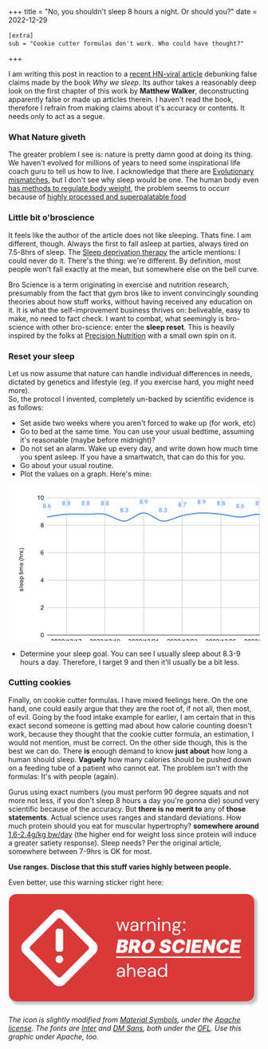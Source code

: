 +++
	title = "No, you shouldn't sleep 8 hours a night. Or should you?"
	date = 2022-12-29
	
	[extra]
	sub = "Cookie cutter formulas don't work. Who could have thought?"
+++

I am writing this post in reaction to a [recent HN-viral article](https://guzey.com/books/why-we-sleep/) debunking false claims made by the book *Why we sleep*. Its author takes a reasonably deep look on the first chapter of this work by **Matthew Walker**, deconstructing apparently false or made up articles therein. I haven't read the book, therefore I refrain from making claims about it's accuracy or contents. It needs only to act as a segue.

### What Nature giveth
The greater problem I see is: nature is pretty damn good at doing its thing. We haven't evolved for millions of years to need some inspirational life coach guru to tell us how to live. I acknowledge that there are [Evolutionary mismatches](https://en.wikipedia.org/wiki/Evolutionary_mismatch), but I don't see why sleep would be one. The human body even [has methods to regulate body weight](https://www.strongerbyscience.com/stay-shredded#h-adaptive-thermogenesis), the problem seems to occurr because of [highly processed and superpalatable food](https://www.ncbi.nlm.nih.gov/pmc/articles/PMC7399967/)

### Little bit o'broscience
It feels like the author of the article does not like sleeping. Thats fine. I am different, though. Always the first to fall asleep at parties, always tired on 7.5-8hrs of sleep. The [Sleep deprivation therapy](https://en.wikipedia.org/wiki/Sleep_Deprivation_Therapy) the article mentions: I could never do it.
There's the thing: we're different. By definition, most people won't fall exactly at the mean, but somewhere else on the bell curve.

Bro Science is a term originating in exercise and nutrition research, presumably from the fact that gym bros like to invent convincingly sounding theories about how stuff works, without having received any education on it. It is what the self-improvement business thrives on: beliveable, easy to make, no need to fact check. I want to combat, what seemingly is bro-science with other bro-science: enter the **sleep reset**. This is heavily inspired by the folks at [Precision Nutrition](https://www.precisionnutrition.com/how-to-sleep-better) with a small own spin on it.


### Reset your sleep
Let us now assume that nature can handle individual differences in needs, dictated by genetics and lifestyle (eg. if you exercise hard, you might need more).  
So, the protocol I invented, completely un-backed by scientific evidence is as follows:

- Set aside two weeks where you aren't forced to wake up (for work, etc)
- Go to bed at the same time. You can use your usual bedtime, assuming it's reasonable (maybe before midnight)?
- Do not set an alarm. Wake up every day, and write down how much time you spent asleep. If you have a smartwatch, that can do this for you.
- Go about your usual routine. 
- Plot the values on a graph. Here's mine:

<svg xmlns="http://www.w3.org/2000/svg" xmlns:xlink="http://www.w3.org/1999/xlink" fill="none" stroke="none" stroke-linecap="square" stroke-miterlimit="10" width="600" height="371" xmlns:v="https://vecta.io/nano"><style><![CDATA[.B{stroke:#fff}.C{stroke-width:3}.D{stroke-linejoin:round}.E{fill:#4285f4}.F{stroke-linecap:butt}.G{clip-path:url(#A)}]]></style><path fill="#fff" d="M0 0h600v371H0V0z"/><path d="M116.5 25.5v275m77-275v275m78-275v275m77-275v275m78-275v275m77-275v275m78-275v275" stroke="#ccc" class="F"/><path stroke="#333" d="M77.5 300.5h504" class="F"/><path d="M77.5 245.5h504m-504-55h504m-504-55h504m-504-55h504m-504-55h504" stroke="#ccc" class="F"/><path d="M77.55 48.036v16m38.762-21.498v16m38.761-16v16m38.762-16v16m38.761-2.255v16m38.762-32.494v16m38.761.494v16m38.762-26.996v16m38.761-21.498v16m38.762-13.251v16m38.761-10.502v16m38.762-21.498v16m38.762-5.004v16m38.761-29.745v16" stroke="#eee" class="F"/><clipPath id="A"><path d="M77.55 25.55h503.9v274.9H77.55V25.55z"/></clipPath><path stroke="#4285f4" stroke-width="2" d="M77.55 64.036s25.841-4.582 38.762-5.498 25.841 0 38.762 0 25.841-2.291 38.762 0 25.841 14.203 38.762 13.745 25.841-16.494 38.762-16.494 25.841 15.578 38.762 16.494 25.841-8.247 38.762-10.996 25.841-5.04 38.762-5.498 25.841 1.374 38.762 2.749 25.841 5.498 38.762 5.498 25.841-6.414 38.762-5.498 25.841 11.454 38.762 10.996 38.762-13.745 38.762-13.745" class="F G"/><path fill-opacity="0" d="M80.55 64.036a3 3 0 1 1-6 0 3 3 0 1 1 6 0zm38.762-5.498a3 3 0 1 1-6 0 3 3 0 1 1 6 0zm38.761 0a3 3 0 1 1-6 0 3 3 0 1 1 6 0zm38.762 0a3 3 0 1 1-6 0 3 3 0 1 1 6 0zm38.761 13.745a3 3 0 1 1-6 0 3 3 0 1 1 6 0zm38.762-16.494a3 3 0 1 1-6 0 3 3 0 1 1 6 0zm38.761 16.494a3 3 0 1 1-6 0 3 3 0 1 1 6 0zm38.762-10.996a3 3 0 1 1-6 0 3 3 0 1 1 6 0zm38.761-5.498a3 3 0 1 1-6 0 3 3 0 1 1 6 0zm38.762 2.749a3 3 0 1 1-6 0 3 3 0 1 1 6 0zm38.761 5.498a3 3 0 1 1-6 0 3 3 0 1 1 6 0zm38.762-5.498a3 3 0 1 1-6 0 3 3 0 1 1 6 0zm38.762 10.996a3 3 0 1 1-6 0 3 3 0 1 1 6 0zm38.761-13.745a3 3 0 1 1-6 0 3 3 0 1 1 6 0z" class="G" fill="#000"/><use xlink:href="#C" class="B C D"/><use xlink:href="#C" class="E"/><use xlink:href="#D" class="B C D"/><use xlink:href="#D" class="E"/><use xlink:href="#D" x="38.762" class="B C D"/><use xlink:href="#D" x="38.762" class="E"/><use xlink:href="#D" x="77.523" class="B C D"/><use xlink:href="#D" x="77.523" class="E"/><use xlink:href="#E" class="B C D"/><use xlink:href="#E" class="E"/><use xlink:href="#F" class="B C D"/><use xlink:href="#G" class="E"/><use xlink:href="#E" x="77.523" class="B C D"/><use xlink:href="#E" x="77.523" class="E"/><use xlink:href="#H" class="B C D"/><use xlink:href="#H" class="E"/><use xlink:href="#F" x="116.285" class="B C D"/><use xlink:href="#G" x="116.285" class="E"/><use xlink:href="#D" x="310.092" class="B C D"/><use xlink:href="#D" x="310.092" class="E"/><use xlink:href="#C" x="387.615" class="B C D"/><use xlink:href="#C" x="387.615" class="E"/><use xlink:href="#D" x="387.616" class="B C D"/><use xlink:href="#D" x="387.616" class="E"/><use xlink:href="#I" class="B C D"/><use xlink:href="#I" class="E"/><use xlink:href="#F" x="310.093" class="B C D"/><use xlink:href="#G" x="310.093" class="E"/><g fill="#000"><path d="M322.328 349.45v-.781q-.594.922-1.734.922-.75 0-1.375-.406-.625-.422-.969-1.156-.344-.734-.344-1.687 0-.922.313-1.687.313-.766.938-1.156.625-.406 1.391-.406.563 0 1 .234.438.234.719.609v-3.078h1.047v8.594h-.984zM319 346.341q0 1.203.5 1.797.5.578 1.188.578.688 0 1.172-.562.484-.562.484-1.719 0-1.281-.5-1.875-.484-.594-1.203-.594-.703 0-1.172.578-.469.563-.469 1.797zm10.359 2.344q-.594.5-1.141.703-.531.203-1.156.203-1.031 0-1.578-.5-.547-.5-.547-1.281 0-.453.203-.828.203-.391.547-.609.344-.234.766-.344.297-.094.938-.172 1.266-.141 1.875-.359 0-.219 0-.266 0-.656-.297-.922-.406-.344-1.203-.344-.734 0-1.094.266-.359.25-.531.906l-1.031-.141q.141-.656.469-1.062.328-.406.938-.625.609-.219 1.406-.219.797 0 1.297.188.5.188.734.469.234.281.328.719.047.266.047.969v1.406q0 1.469.063 1.859.078.391.281.75h-1.109q-.156-.328-.203-.766zm-.094-2.359q-.578.234-1.719.406-.656.094-.922.219-.266.109-.422.328-.141.219-.141.5 0 .422.313.703.328.281.938.281.609 0 1.078-.266.484-.266.703-.734.172-.359.172-1.047v-.391zm5.328 2.188l.156.922q-.453.094-.797.094-.578 0-.891-.172-.312-.187-.453-.484-.125-.297-.125-1.25v-3.578h-.766v-.812h.766v-1.547l1.047-.625v2.172h1.063v.813h-1.062v3.641q0 .453.047.578.063.125.188.203.125.078.359.078.188 0 .469-.031zm4.953-1.062l1.094.125q-.25.953-.953 1.484-.703.531-1.781.531-1.359 0-2.172-.844-.797-.844-.797-2.359 0-1.562.813-2.422.813-.875 2.094-.875 1.25 0 2.031.844.797.844.797 2.391 0 .094 0 .281h-4.641q.063 1.031.578 1.578.516.531 1.297.531.578 0 .984-.297.422-.312.656-.969zm-3.453-1.703h3.469q-.062-.797-.391-1.187-.516-.609-1.312-.609-.734 0-1.234.484-.484.484-.531 1.313zM27.691 212.625l-.156-1.031q.625-.094.953-.484.328-.406.328-1.141 0-.719-.281-1.062-.297-.359-.703-.359-.359 0-.562.313-.141.219-.359 1.078-.297 1.156-.5 1.609-.219.438-.594.672-.375.234-.844.234-.406 0-.766-.187-.359-.187-.594-.516-.172-.25-.297-.672-.125-.422-.125-.922 0-.719.219-1.266.203-.562.563-.828.359-.266.953-.359l.141 1.031q-.469.063-.734.406-.281.328-.281.953 0 .719.25 1.031.234.313.563.313.203 0 .359-.125.172-.141.281-.406.063-.156.266-.937.313-1.125.5-1.562.188-.437.547-.687.359-.25.906-.25.531 0 1 .313.453.297.719.875.25.578.25 1.313 0 1.219-.5 1.859-.516.625-1.5.797zm1.859-7.391h-8.594v-1.062h8.594v1.063zm-2-7.281l.125-1.094q.953.25 1.484.953.531.703.531 1.781 0 1.359-.844 2.172-.844.797-2.359.797-1.562 0-2.422-.812-.875-.812-.875-2.094 0-1.25.844-2.031.844-.797 2.391-.797.094 0 .281 0v4.641q1.031-.062 1.578-.578.531-.516.531-1.297 0-.578-.297-.984-.312-.422-.969-.656zm-1.703 3.453v-3.469q-.797.063-1.187.391-.609.516-.609 1.313 0 .734.484 1.234.484.484 1.313.531zm1.703-10.453l.125-1.094q.953.25 1.484.953.531.703.531 1.781 0 1.359-.844 2.172-.844.797-2.359.797-1.562 0-2.422-.812-.875-.812-.875-2.094 0-1.25.844-2.031.844-.797 2.391-.797.094 0 .281 0v4.641q1.031-.062 1.578-.578.531-.516.531-1.297 0-.578-.297-.984-.312-.422-.969-.656zm-1.703 3.453v-3.469q-.797.063-1.187.391-.609.516-.609 1.313 0 .734.484 1.234.484.484 1.313.531zm6.094-6.203h-8.609v-.953h.797q-.469-.344-.703-.766-.234-.437-.234-1.047 0-.797.406-1.406.406-.609 1.156-.906.75-.312 1.641-.312.953 0 1.719.344.766.328 1.172.984.406.656.406 1.375 0 .531-.219.953-.234.422-.562.688h3.031v1.047zm-5.469-.953q1.203 0 1.781-.484.563-.484.563-1.172 0-.703-.594-1.203-.594-.5-1.844-.5-1.187 0-1.766.484-.594.484-.594 1.172 0 .672.625 1.188.625.516 1.828.516zm2.141-11.344l.922-.156q.094.453.094.797 0 .578-.172.891-.187.313-.484.453-.297.125-1.25.125h-3.578v.766h-.812v-.766h-1.547l-.625-1.047h2.172v-1.062h.813v1.063h3.641q.453 0 .578-.047.125-.062.203-.187.078-.125.078-.359 0-.187-.031-.469zm-6.437-.703h-1.219v-1.062h1.219v1.063zm7.375 0h-6.219v-1.062h6.219v1.063zm0-3h-6.219v-.937h.875q-.469-.297-.734-.781-.281-.484-.281-1.109 0-.687.281-1.125.281-.453.797-.625-1.078-.75-1.078-1.922 0-.937.516-1.422.5-.5 1.578-.5h4.266v1.047H25.63q-.625 0-.906.109-.281.094-.453.359-.172.266-.172.641 0 .656.438 1.094.438.422 1.406.422h3.609v1.063h-4.047q-.703 0-1.047.266-.359.25-.359.828 0 .453.234.828.234.375.688.547.453.172 1.297.172h3.234v1.047zm-2-15.25l.125-1.094q.953.25 1.484.953.531.703.531 1.781 0 1.359-.844 2.172-.844.797-2.359.797-1.562 0-2.422-.812-.875-.812-.875-2.094 0-1.25.844-2.031.844-.797 2.391-.797.094 0 .281 0v4.641q1.031-.062 1.578-.578.531-.516.531-1.297 0-.578-.297-.984-.312-.422-.969-.656zm-1.703 3.453v-3.469q-.797.063-1.187.391-.609.516-.609 1.313 0 .734.484 1.234.484.484 1.313.531zm6.234-11.219q-1.109.875-2.578 1.484-1.484.594-3.062.594-1.391 0-2.672-.437-1.484-.531-2.953-1.641v-.75q1.219.703 1.734.938.813.359 1.688.563 1.094.25 2.203.25 2.828 0 5.641-1.75v.75zm-2.531-1.984h-8.594v-1.047h3.078q-.844-.734-.844-1.859 0-.703.281-1.203.266-.516.75-.734.469-.219 1.391-.219h3.938v1.047h-3.937q-.797 0-1.156.344-.359.344-.359.969 0 .469.25.891.234.406.656.594.406.172 1.141.172h3.406v1.047zm0-6.984h-6.219v-.953h.938q-.656-.359-.859-.656-.219-.312-.219-.687 0-.531.328-1.078l.984.359q-.234.391-.234.766 0 .359.219.641.203.266.578.375.563.188 1.219.188h3.266v1.047zm-1.859-3.594l-.156-1.031q.625-.094.953-.484.328-.406.328-1.141 0-.719-.281-1.062-.297-.359-.703-.359-.359 0-.562.313-.141.219-.359 1.078-.297 1.156-.5 1.609-.219.438-.594.672-.375.234-.844.234-.406 0-.766-.187-.359-.187-.594-.516-.172-.25-.297-.672-.125-.422-.125-.922 0-.719.219-1.266.203-.562.563-.828.359-.266.953-.359l.141 1.031q-.469.063-.734.406-.281.328-.281.953 0 .719.25 1.031.234.313.563.313.203 0 .359-.125.172-.141.281-.406.063-.156.266-.937.313-1.125.5-1.562.188-.437.547-.687.359-.25.906-.25.531 0 1 .313.453.297.719.875.25.578.25 1.313 0 1.219-.5 1.859-.516.625-1.5.797zm4.391-8.109v.75q-2.812-1.75-5.641-1.75-1.094 0-2.187.25-.875.203-1.687.562-.516.234-1.75.938v-.75q1.469-1.094 2.953-1.625 1.281-.453 2.672-.453 1.578 0 3.063.609 1.469.609 2.578 1.469zm32.967 171.7q0-1.531.313-2.453.313-.937.922-1.437.625-.5 1.563-.5.688 0 1.203.281.531.281.875.813.344.516.531 1.266.188.75.188 2.031 0 1.516-.312 2.438-.297.922-.922 1.438-.609.5-1.562.5-1.234 0-1.953-.891-.844-1.062-.844-3.484zm1.078 0q0 2.109.5 2.813.5.703 1.219.703.734 0 1.219-.703.5-.703.5-2.812 0-2.125-.5-2.812-.484-.703-1.234-.703-.719 0-1.156.609-.547.781-.547 2.906zm4.469-51.762v1.016H64.91q0-.375.125-.734.219-.578.688-1.141.484-.562 1.391-1.297 1.406-1.156 1.891-1.828.5-.672.5-1.266 0-.625-.453-1.047-.453-.437-1.172-.437-.766 0-1.219.453-.453.453-.469 1.266l-1.078-.109q.109-1.219.828-1.844.734-.641 1.969-.641 1.234 0 1.953.688.719.688.719 1.703 0 .516-.219 1.016-.203.484-.703 1.047-.484.547-1.609 1.5-.953.797-1.234 1.094-.266.281-.437.563H70.6zm-2.172-53.964v-2.062h-3.719v-.969l3.922-5.562h.859v5.563h1.156v.969h-1.156v2.063h-1.062zm0-3.031V187.6l-2.687 3.859h2.688zm2.094-58.433l-1.047.078q-.141-.625-.391-.906-.437-.453-1.062-.453-.5 0-.891.281-.484.375-.781 1.078-.281.688-.297 1.969.375-.578.922-.859.563-.281 1.172-.281 1.047 0 1.781.781.75.781.75 2 0 .813-.359 1.516-.344.688-.953 1.063-.609.359-1.375.359-1.328 0-2.156-.969-.828-.969-.828-3.187 0-2.5.922-3.625.797-.984 2.156-.984 1.016 0 1.656.578.656.563.781 1.563zm-4.297 3.703q0 .547.219 1.047.234.484.641.75.422.266.891.266.656 0 1.141-.531.484-.547.484-1.469 0-.891-.484-1.406-.469-.516-1.187-.516-.719 0-1.219.516-.484.516-.484 1.344zm.453-56.855q-.656-.25-.984-.687-.312-.453-.312-1.062 0-.937.672-1.578.688-.641 1.797-.641 1.125 0 1.813.656.688.656.688 1.594 0 .594-.312 1.031-.312.438-.953.688.797.25 1.203.828.406.578.406 1.375 0 1.094-.781 1.844-.766.75-2.047.75-1.266 0-2.047-.75-.781-.75-.781-1.875 0-.844.422-1.406.438-.562 1.219-.766zm-.219-1.797q0 .609.391 1 .406.391 1.031.391.609 0 1-.375.391-.391.391-.953 0-.578-.406-.969-.406-.406-1-.406-.609 0-1.016.391-.391.391-.391.922zm-.328 3.969q0 .453.203.875.219.422.641.656.422.234.906.234.75 0 1.234-.484.5-.484.5-1.234 0-.766-.5-1.266-.5-.5-1.266-.5-.75 0-1.234.5-.484.484-.484 1.219zM62.019 29.55h-1.047v-6.719q-.391.359-1.016.734-.609.359-1.094.531V23.08q.875-.422 1.531-1 .672-.594.953-1.156h.672v8.625zm3.031-4.234q0-1.531.313-2.453.313-.937.922-1.437.625-.5 1.563-.5.688 0 1.203.281.531.281.875.813.344.516.531 1.266.188.75.188 2.031 0 1.516-.312 2.438-.297.922-.922 1.438-.609.5-1.562.5-1.234 0-1.953-.891-.844-1.062-.844-3.484zm1.078 0q0 2.109.5 2.813.5.703 1.219.703.734 0 1.219-.703.5-.703.5-2.812 0-2.125-.5-2.812-.484-.703-1.234-.703-.719 0-1.156.609-.547.781-.547 2.906zm25.23 291.118v1.016h-5.687q0-.375.125-.734.219-.578.688-1.141.484-.562 1.391-1.297 1.406-1.156 1.891-1.828.5-.672.5-1.266 0-.625-.453-1.047-.453-.437-1.172-.437-.766 0-1.219.453-.453.453-.469 1.266l-1.078-.109q.109-1.219.828-1.844.734-.641 1.969-.641 1.234 0 1.953.688.719.688.719 1.703 0 .516-.219 1.016-.203.484-.703 1.047-.484.547-1.609 1.5-.953.797-1.234 1.094-.266.281-.437.563h4.219zm1.453-3.219q0-1.531.313-2.453.313-.937.922-1.437.625-.5 1.563-.5.688 0 1.203.281.531.281.875.813.344.516.531 1.266.188.75.188 2.031 0 1.516-.312 2.438-.297.922-.922 1.438-.609.5-1.562.5-1.234 0-1.953-.891-.844-1.062-.844-3.484zm1.078 0q0 2.109.5 2.813.5.703 1.219.703.734 0 1.219-.703.5-.703.5-2.812 0-2.125-.5-2.812-.484-.703-1.234-.703-.719 0-1.156.609-.547.781-.547 2.906zm11.469 3.219v1.016h-5.687q0-.375.125-.734.219-.578.688-1.141.484-.562 1.391-1.297 1.406-1.156 1.891-1.828.5-.672.5-1.266 0-.625-.453-1.047-.453-.437-1.172-.437-.766 0-1.219.453-.453.453-.469 1.266l-1.078-.109q.109-1.219.828-1.844.734-.641 1.969-.641 1.234 0 1.953.688.719.688.719 1.703 0 .516-.219 1.016-.203.484-.703 1.047-.484.547-1.609 1.5-.953.797-1.234 1.094-.266.281-.437.563h4.219zm7 0v1.016h-5.687q0-.375.125-.734.219-.578.688-1.141.484-.562 1.391-1.297 1.406-1.156 1.891-1.828.5-.672.5-1.266 0-.625-.453-1.047-.453-.437-1.172-.437-.766 0-1.219.453-.453.453-.469 1.266l-1.078-.109q.109-1.219.828-1.844.734-.641 1.969-.641 1.234 0 1.953.688.719.688.719 1.703 0 .516-.219 1.016-.203.484-.703 1.047-.484.547-1.609 1.5-.953.797-1.234 1.094-.266.281-.437.563h4.219zm.953 1.156l2.484-8.875h.844l-2.484 8.875h-.844zm7.469-.141h-1.047v-6.719q-.391.359-1.016.734-.609.359-1.094.531v-1.016q.875-.422 1.531-1 .672-.594.953-1.156h.672v8.625zm8.578-1.016v1.016h-5.687q0-.375.125-.734.219-.578.688-1.141.484-.562 1.391-1.297 1.406-1.156 1.891-1.828.5-.672.5-1.266 0-.625-.453-1.047-.453-.437-1.172-.437-.766 0-1.219.453-.453.453-.469 1.266l-1.078-.109q.109-1.219.828-1.844.734-.641 1.969-.641 1.234 0 1.953.688.719.688.719 1.703 0 .516-.219 1.016-.203.484-.703 1.047-.484.547-1.609 1.5-.953.797-1.234 1.094-.266.281-.437.563h4.219zm.953 1.156l2.484-8.875h.844l-2.484 8.875h-.844zm7.469-.141h-1.047v-6.719q-.391.359-1.016.734-.609.359-1.094.531v-1.016q.875-.422 1.531-1 .672-.594.953-1.156h.672v8.625zm3.094-7.469v-1.016h5.563v.828q-.812.875-1.625 2.328-.797 1.438-1.234 2.969-.328 1.078-.406 2.359h-1.094q.016-1.016.391-2.453.391-1.437 1.094-2.766.719-1.328 1.531-2.25h-4.219z"/><path d="M168.881 316.434v1.016h-5.687q0-.375.125-.734.219-.578.688-1.141.484-.562 1.391-1.297 1.406-1.156 1.891-1.828.5-.672.5-1.266 0-.625-.453-1.047-.453-.437-1.172-.437-.766 0-1.219.453-.453.453-.469 1.266l-1.078-.109q.109-1.219.828-1.844.734-.641 1.969-.641 1.234 0 1.953.688.719.688.719 1.703 0 .516-.219 1.016-.203.484-.703 1.047-.484.547-1.609 1.5-.953.797-1.234 1.094-.266.281-.437.563h4.219zm1.453-3.219q0-1.531.313-2.453.313-.937.922-1.437.625-.5 1.563-.5.688 0 1.203.281.531.281.875.813.344.516.531 1.266.188.75.188 2.031 0 1.516-.312 2.438-.297.922-.922 1.438-.609.5-1.562.5-1.234 0-1.953-.891-.844-1.062-.844-3.484zm1.078 0q0 2.109.5 2.813.5.703 1.219.703.734 0 1.219-.703.5-.703.5-2.812 0-2.125-.5-2.812-.484-.703-1.234-.703-.719 0-1.156.609-.547.781-.547 2.906zm11.469 3.219v1.016h-5.687q0-.375.125-.734.219-.578.688-1.141.484-.562 1.391-1.297 1.406-1.156 1.891-1.828.5-.672.5-1.266 0-.625-.453-1.047-.453-.437-1.172-.437-.766 0-1.219.453-.453.453-.469 1.266l-1.078-.109q.109-1.219.828-1.844.734-.641 1.969-.641 1.234 0 1.953.688.719.688.719 1.703 0 .516-.219 1.016-.203.484-.703 1.047-.484.547-1.609 1.5-.953.797-1.234 1.094-.266.281-.437.563h4.219zm7 0v1.016h-5.687q0-.375.125-.734.219-.578.688-1.141.484-.562 1.391-1.297 1.406-1.156 1.891-1.828.5-.672.5-1.266 0-.625-.453-1.047-.453-.437-1.172-.437-.766 0-1.219.453-.453.453-.469 1.266l-1.078-.109q.109-1.219.828-1.844.734-.641 1.969-.641 1.234 0 1.953.688.719.688.719 1.703 0 .516-.219 1.016-.203.484-.703 1.047-.484.547-1.609 1.5-.953.797-1.234 1.094-.266.281-.437.563h4.219zm.953 1.156l2.484-8.875h.844l-2.484 8.875h-.844zm7.469-.141h-1.047v-6.719q-.391.359-1.016.734-.609.359-1.094.531v-1.016q.875-.422 1.531-1 .672-.594.953-1.156h.672v8.625zm8.578-1.016v1.016h-5.687q0-.375.125-.734.219-.578.688-1.141.484-.562 1.391-1.297 1.406-1.156 1.891-1.828.5-.672.5-1.266 0-.625-.453-1.047-.453-.437-1.172-.437-.766 0-1.219.453-.453.453-.469 1.266l-1.078-.109q.109-1.219.828-1.844.734-.641 1.969-.641 1.234 0 1.953.688.719.688.719 1.703 0 .516-.219 1.016-.203.484-.703 1.047-.484.547-1.609 1.5-.953.797-1.234 1.094-.266.281-.437.563h4.219zm.953 1.156l2.484-8.875h.844l-2.484 8.875h-.844zm7.469-.141h-1.047v-6.719q-.391.359-1.016.734-.609.359-1.094.531v-1.016q.875-.422 1.531-1 .672-.594.953-1.156h.672v8.625zm3.188-1.984l1.016-.094q.125.719.484 1.047.375.313.938.313.484 0 .844-.219.375-.234.609-.594.234-.375.391-1 .156-.641.156-1.297 0-.078 0-.219-.312.5-.859.828-.547.313-1.187.313-1.078 0-1.812-.766-.734-.781-.734-2.047 0-1.312.766-2.109.781-.797 1.938-.797.828 0 1.516.453.703.453 1.063 1.297.359.828.359 2.406 0 1.641-.359 2.625-.344.969-1.062 1.484-.703.5-1.641.5-1.016 0-1.656-.547-.641-.562-.766-1.578zm4.313-3.797q0-.906-.484-1.437-.469-.531-1.156-.531-.703 0-1.234.578-.516.563-.516 1.484 0 .813.5 1.328.5.516 1.219.516.734 0 1.203-.516.469-.516.469-1.422zm23.601 4.767v1.016h-5.687q0-.375.125-.734.219-.578.688-1.141.484-.562 1.391-1.297 1.406-1.156 1.891-1.828.5-.672.5-1.266 0-.625-.453-1.047-.453-.437-1.172-.437-.766 0-1.219.453-.453.453-.469 1.266l-1.078-.109q.109-1.219.828-1.844.734-.641 1.969-.641 1.234 0 1.953.688.719.688.719 1.703 0 .516-.219 1.016-.203.484-.703 1.047-.484.547-1.609 1.5-.953.797-1.234 1.094-.266.281-.437.563h4.219zm1.453-3.219q0-1.531.313-2.453.313-.937.922-1.437.625-.5 1.563-.5.688 0 1.203.281.531.281.875.813.344.516.531 1.266.188.75.188 2.031 0 1.516-.312 2.438-.297.922-.922 1.438-.609.5-1.562.5-1.234 0-1.953-.891-.844-1.062-.844-3.484zm1.078 0q0 2.109.5 2.813.5.703 1.219.703.734 0 1.219-.703.5-.703.5-2.812 0-2.125-.5-2.812-.484-.703-1.234-.703-.719 0-1.156.609-.547.781-.547 2.906zm11.469 3.219v1.016h-5.687q0-.375.125-.734.219-.578.688-1.141.484-.562 1.391-1.297 1.406-1.156 1.891-1.828.5-.672.5-1.266 0-.625-.453-1.047-.453-.437-1.172-.437-.766 0-1.219.453-.453.453-.469 1.266l-1.078-.109q.109-1.219.828-1.844.734-.641 1.969-.641 1.234 0 1.953.688.719.688.719 1.703 0 .516-.219 1.016-.203.484-.703 1.047-.484.547-1.609 1.5-.953.797-1.234 1.094-.266.281-.437.563h4.219zm7 0v1.016h-5.687q0-.375.125-.734.219-.578.688-1.141.484-.562 1.391-1.297 1.406-1.156 1.891-1.828.5-.672.5-1.266 0-.625-.453-1.047-.453-.437-1.172-.437-.766 0-1.219.453-.453.453-.469 1.266l-1.078-.109q.109-1.219.828-1.844.734-.641 1.969-.641 1.234 0 1.953.688.719.688.719 1.703 0 .516-.219 1.016-.203.484-.703 1.047-.484.547-1.609 1.5-.953.797-1.234 1.094-.266.281-.437.563h4.219zm.953 1.156l2.484-8.875h.844l-2.484 8.875h-.844zm7.469-.141h-1.047v-6.719q-.391.359-1.016.734-.609.359-1.094.531v-1.016q.875-.422 1.531-1 .672-.594.953-1.156h.672v8.625zm8.578-1.016v1.016h-5.687q0-.375.125-.734.219-.578.688-1.141.484-.562 1.391-1.297 1.406-1.156 1.891-1.828.5-.672.5-1.266 0-.625-.453-1.047-.453-.437-1.172-.437-.766 0-1.219.453-.453.453-.469 1.266l-1.078-.109q.109-1.219.828-1.844.734-.641 1.969-.641 1.234 0 1.953.688.719.688.719 1.703 0 .516-.219 1.016-.203.484-.703 1.047-.484.547-1.609 1.5-.953.797-1.234 1.094-.266.281-.437.563h4.219zm.953 1.156l2.484-8.875h.844l-2.484 8.875h-.844zm9.047-1.156v1.016h-5.687q0-.375.125-.734.219-.578.688-1.141.484-.562 1.391-1.297 1.406-1.156 1.891-1.828.5-.672.5-1.266 0-.625-.453-1.047-.453-.437-1.172-.437-.766 0-1.219.453-.453.453-.469 1.266l-1.078-.109q.109-1.219.828-1.844.734-.641 1.969-.641 1.234 0 1.953.688.719.688.719 1.703 0 .516-.219 1.016-.203.484-.703 1.047-.484.547-1.609 1.5-.953.797-1.234 1.094-.266.281-.437.563h4.219zm5.422 1.016h-1.047v-6.719q-.391.359-1.016.734-.609.359-1.094.531v-1.016q.875-.422 1.531-1 .672-.594.953-1.156h.672v8.625zm24.101-1.015v1.016h-5.687q0-.375.125-.734.219-.578.688-1.141.484-.562 1.391-1.297 1.406-1.156 1.891-1.828.5-.672.5-1.266 0-.625-.453-1.047-.453-.437-1.172-.437-.766 0-1.219.453-.453.453-.469 1.266l-1.078-.109q.109-1.219.828-1.844.734-.641 1.969-.641 1.234 0 1.953.688.719.688.719 1.703 0 .516-.219 1.016-.203.484-.703 1.047-.484.547-1.609 1.5-.953.797-1.234 1.094-.266.281-.437.563h4.219zm1.453-3.219q0-1.531.313-2.453.313-.937.922-1.437.625-.5 1.563-.5.688 0 1.203.281.531.281.875.813.344.516.531 1.266.188.75.188 2.031 0 1.516-.312 2.438-.297.922-.922 1.438-.609.5-1.562.5-1.234 0-1.953-.891-.844-1.062-.844-3.484zm1.078 0q0 2.109.5 2.813.5.703 1.219.703.734 0 1.219-.703.5-.703.5-2.812 0-2.125-.5-2.812-.484-.703-1.234-.703-.719 0-1.156.609-.547.781-.547 2.906zm11.469 3.219v1.016h-5.687q0-.375.125-.734.219-.578.688-1.141.484-.562 1.391-1.297 1.406-1.156 1.891-1.828.5-.672.5-1.266 0-.625-.453-1.047-.453-.437-1.172-.437-.766 0-1.219.453-.453.453-.469 1.266l-1.078-.109q.109-1.219.828-1.844.734-.641 1.969-.641 1.234 0 1.953.688.719.688.719 1.703 0 .516-.219 1.016-.203.484-.703 1.047-.484.547-1.609 1.5-.953.797-1.234 1.094-.266.281-.437.563h4.219zm7 0v1.016h-5.687q0-.375.125-.734.219-.578.688-1.141.484-.562 1.391-1.297 1.406-1.156 1.891-1.828.5-.672.5-1.266 0-.625-.453-1.047-.453-.437-1.172-.437-.766 0-1.219.453-.453.453-.469 1.266l-1.078-.109q.109-1.219.828-1.844.734-.641 1.969-.641 1.234 0 1.953.688.719.688.719 1.703 0 .516-.219 1.016-.203.484-.703 1.047-.484.547-1.609 1.5-.953.797-1.234 1.094-.266.281-.437.563h4.219zm.953 1.156l2.484-8.875h.844l-2.484 8.875h-.844zm7.469-.141h-1.047v-6.719q-.391.359-1.016.734-.609.359-1.094.531v-1.016q.875-.422 1.531-1 .672-.594.953-1.156h.672v8.625zm8.578-1.016v1.016h-5.687q0-.375.125-.734.219-.578.688-1.141.484-.562 1.391-1.297 1.406-1.156 1.891-1.828.5-.672.5-1.266 0-.625-.453-1.047-.453-.437-1.172-.437-.766 0-1.219.453-.453.453-.469 1.266l-1.078-.109q.109-1.219.828-1.844.734-.641 1.969-.641 1.234 0 1.953.688.719.688.719 1.703 0 .516-.219 1.016-.203.484-.703 1.047-.484.547-1.609 1.5-.953.797-1.234 1.094-.266.281-.437.563h4.219zm.953 1.156l2.484-8.875h.844l-2.484 8.875h-.844zm9.047-1.156v1.016h-5.687q0-.375.125-.734.219-.578.688-1.141.484-.562 1.391-1.297 1.406-1.156 1.891-1.828.5-.672.5-1.266 0-.625-.453-1.047-.453-.437-1.172-.437-.766 0-1.219.453-.453.453-.469 1.266l-1.078-.109q.109-1.219.828-1.844.734-.641 1.969-.641 1.234 0 1.953.688.719.688.719 1.703 0 .516-.219 1.016-.203.484-.703 1.047-.484.547-1.609 1.5-.953.797-1.234 1.094-.266.281-.437.563h4.219zm1.453-1.25l1.063-.141q.172.891.609 1.297.438.391 1.063.391.75 0 1.266-.516.516-.516.516-1.281 0-.719-.484-1.187-.469-.484-1.203-.484-.297 0-.75.125l.125-.937q.109.016.172.016.672 0 1.203-.344.547-.359.547-1.094 0-.578-.391-.953-.391-.391-1.016-.391-.609 0-1.031.391-.406.391-.516 1.156l-1.062-.187q.188-1.047.875-1.625.688-.594 1.703-.594.703 0 1.297.313.594.297.906.813.313.516.313 1.109 0 .547-.297 1.016-.297.453-.875.719.75.172 1.172.734.422.547.422 1.391 0 1.125-.828 1.906-.812.781-2.062.781-1.125 0-1.875-.672-.75-.687-.859-1.75zm28.07 1.251v1.016h-5.687q0-.375.125-.734.219-.578.688-1.141.484-.562 1.391-1.297 1.406-1.156 1.891-1.828.5-.672.5-1.266 0-.625-.453-1.047-.453-.437-1.172-.437-.766 0-1.219.453-.453.453-.469 1.266l-1.078-.109q.109-1.219.828-1.844.734-.641 1.969-.641 1.234 0 1.953.688.719.688.719 1.703 0 .516-.219 1.016-.203.484-.703 1.047-.484.547-1.609 1.5-.953.797-1.234 1.094-.266.281-.437.563h4.219zm1.453-3.219q0-1.531.313-2.453.313-.937.922-1.437.625-.5 1.563-.5.688 0 1.203.281.531.281.875.813.344.516.531 1.266.188.75.188 2.031 0 1.516-.312 2.438-.297.922-.922 1.438-.609.5-1.562.5-1.234 0-1.953-.891-.844-1.062-.844-3.484zm1.078 0q0 2.109.5 2.813.5.703 1.219.703.734 0 1.219-.703.5-.703.5-2.812 0-2.125-.5-2.812-.484-.703-1.234-.703-.719 0-1.156.609-.547.781-.547 2.906zm11.469 3.219v1.016h-5.687q0-.375.125-.734.219-.578.688-1.141.484-.562 1.391-1.297 1.406-1.156 1.891-1.828.5-.672.5-1.266 0-.625-.453-1.047-.453-.437-1.172-.437-.766 0-1.219.453-.453.453-.469 1.266l-1.078-.109q.109-1.219.828-1.844.734-.641 1.969-.641 1.234 0 1.953.688.719.688.719 1.703 0 .516-.219 1.016-.203.484-.703 1.047-.484.547-1.609 1.5-.953.797-1.234 1.094-.266.281-.437.563h4.219zm7 0v1.016h-5.687q0-.375.125-.734.219-.578.688-1.141.484-.562 1.391-1.297 1.406-1.156 1.891-1.828.5-.672.5-1.266 0-.625-.453-1.047-.453-.437-1.172-.437-.766 0-1.219.453-.453.453-.469 1.266l-1.078-.109q.109-1.219.828-1.844.734-.641 1.969-.641 1.234 0 1.953.688.719.688.719 1.703 0 .516-.219 1.016-.203.484-.703 1.047-.484.547-1.609 1.5-.953.797-1.234 1.094-.266.281-.437.563h4.219zm.953 1.156l2.484-8.875h.844l-2.484 8.875h-.844zm7.469-.141h-1.047v-6.719q-.391.359-1.016.734-.609.359-1.094.531v-1.016q.875-.422 1.531-1 .672-.594.953-1.156h.672v8.625zm8.578-1.016v1.016h-5.687q0-.375.125-.734.219-.578.688-1.141.484-.562 1.391-1.297 1.406-1.156 1.891-1.828.5-.672.5-1.266 0-.625-.453-1.047-.453-.437-1.172-.437-.766 0-1.219.453-.453.453-.469 1.266l-1.078-.109q.109-1.219.828-1.844.734-.641 1.969-.641 1.234 0 1.953.688.719.688.719 1.703 0 .516-.219 1.016-.203.484-.703 1.047-.484.547-1.609 1.5-.953.797-1.234 1.094-.266.281-.437.563h4.219zm.953 1.156l2.484-8.875h.844l-2.484 8.875h-.844zm9.047-1.156v1.016h-5.687q0-.375.125-.734.219-.578.688-1.141.484-.562 1.391-1.297 1.406-1.156 1.891-1.828.5-.672.5-1.266 0-.625-.453-1.047-.453-.437-1.172-.437-.766 0-1.219.453-.453.453-.469 1.266l-1.078-.109q.109-1.219.828-1.844.734-.641 1.969-.641 1.234 0 1.953.688.719.688.719 1.703 0 .516-.219 1.016-.203.484-.703 1.047-.484.547-1.609 1.5-.953.797-1.234 1.094-.266.281-.437.563h4.219zm1.453-1.234l1.109-.094q.125.813.563 1.219.453.406 1.094.406.75 0 1.281-.578.531-.578.531-1.516 0-.906-.516-1.422-.5-.531-1.328-.531-.5 0-.922.234-.406.234-.641.594l-.984-.125.828-4.406h4.281v1h-3.437l-.453 2.313q.766-.547 1.609-.547 1.125 0 1.891.781.781.781.781 2.016 0 1.156-.672 2.016-.828 1.031-2.25 1.031-1.172 0-1.922-.656-.734-.656-.844-1.734z"/><path d="M478.974 316.434v1.016h-5.687q0-.375.125-.734.219-.578.688-1.141.484-.562 1.391-1.297 1.406-1.156 1.891-1.828.5-.672.5-1.266 0-.625-.453-1.047-.453-.437-1.172-.437-.766 0-1.219.453-.453.453-.469 1.266l-1.078-.109q.109-1.219.828-1.844.734-.641 1.969-.641 1.234 0 1.953.688.719.688.719 1.703 0 .516-.219 1.016-.203.484-.703 1.047-.484.547-1.609 1.5-.953.797-1.234 1.094-.266.281-.437.563h4.219zm1.453-3.219q0-1.531.313-2.453.313-.937.922-1.437.625-.5 1.563-.5.688 0 1.203.281.531.281.875.813.344.516.531 1.266.188.75.188 2.031 0 1.516-.312 2.438-.297.922-.922 1.438-.609.5-1.562.5-1.234 0-1.953-.891-.844-1.062-.844-3.484zm1.078 0q0 2.109.5 2.813.5.703 1.219.703.734 0 1.219-.703.5-.703.5-2.812 0-2.125-.5-2.812-.484-.703-1.234-.703-.719 0-1.156.609-.547.781-.547 2.906zm11.469 3.219v1.016h-5.687q0-.375.125-.734.219-.578.688-1.141.484-.562 1.391-1.297 1.406-1.156 1.891-1.828.5-.672.5-1.266 0-.625-.453-1.047-.453-.437-1.172-.437-.766 0-1.219.453-.453.453-.469 1.266l-1.078-.109q.109-1.219.828-1.844.734-.641 1.969-.641 1.234 0 1.953.688.719.688.719 1.703 0 .516-.219 1.016-.203.484-.703 1.047-.484.547-1.609 1.5-.953.797-1.234 1.094-.266.281-.437.563h4.219zm7 0v1.016h-5.687q0-.375.125-.734.219-.578.688-1.141.484-.562 1.391-1.297 1.406-1.156 1.891-1.828.5-.672.5-1.266 0-.625-.453-1.047-.453-.437-1.172-.437-.766 0-1.219.453-.453.453-.469 1.266l-1.078-.109q.109-1.219.828-1.844.734-.641 1.969-.641 1.234 0 1.953.688.719.688.719 1.703 0 .516-.219 1.016-.203.484-.703 1.047-.484.547-1.609 1.5-.953.797-1.234 1.094-.266.281-.437.563h4.219zm.953 1.156l2.484-8.875h.844l-2.484 8.875h-.844zm7.469-.141h-1.047v-6.719q-.391.359-1.016.734-.609.359-1.094.531v-1.016q.875-.422 1.531-1 .672-.594.953-1.156h.672v8.625zm8.578-1.016v1.016h-5.687q0-.375.125-.734.219-.578.687-1.141.484-.562 1.391-1.297 1.406-1.156 1.891-1.828.5-.672.5-1.266 0-.625-.453-1.047-.453-.437-1.172-.437-.766 0-1.219.453-.453.453-.469 1.266l-1.078-.109q.109-1.219.828-1.844.734-.641 1.969-.641 1.234 0 1.953.688.719.688.719 1.703 0 .516-.219 1.016-.203.484-.703 1.047-.484.547-1.609 1.5-.953.797-1.234 1.094-.266.281-.437.563h4.219zm.953 1.156l2.484-8.875h.844l-2.484 8.875h-.844zm9.047-1.156v1.016h-5.687q0-.375.125-.734.219-.578.688-1.141.484-.562 1.391-1.297 1.406-1.156 1.891-1.828.5-.672.5-1.266 0-.625-.453-1.047-.453-.437-1.172-.437-.766 0-1.219.453-.453.453-.469 1.266l-1.078-.109q.109-1.219.828-1.844.734-.641 1.969-.641 1.234 0 1.953.688.719.688.719 1.703 0 .516-.219 1.016-.203.484-.703 1.047-.484.547-1.609 1.5-.953.797-1.234 1.094-.266.281-.437.563h4.219zm1.516-6.453v-1.016h5.563v.828q-.812.875-1.625 2.328-.797 1.438-1.234 2.969-.328 1.078-.406 2.359h-1.094q.016-1.016.391-2.453.391-1.437 1.094-2.766.719-1.328 1.531-2.25h-4.219z"/></g><defs ><path id="C" d="M74.941 39.724q0 .641-.344 1.141-.344.5-.906.781.656.281 1.047.844.391.547.391 1.25 0 1.094-.75 1.766-.734.656-1.953.656-1.234 0-1.984-.656-.734-.672-.734-1.766 0-.703.375-1.25.375-.562 1.047-.844-.562-.281-.891-.781-.328-.5-.328-1.141 0-1.078.688-1.703.688-.641 1.828-.641 1.125 0 1.813.641.703.625.703 1.703zm-.891 3.984q0-.719-.453-1.156-.453-.453-1.187-.453-.734 0-1.187.453-.437.438-.437 1.172 0 .719.438 1.141.438.406 1.203.406.75 0 1.188-.422.438-.422.438-1.141zm-1.625-5.437q-.641 0-1.047.406-.391.391-.391 1.078 0 .641.391 1.047.391.406 1.031.406.656 0 1.047-.406.391-.406.391-1.047 0-.656-.406-1.062-.406-.422-1.016-.422zm4.469 7.203q0-.281.156-.469.172-.187.5-.187.344 0 .516.188.172.188.172.469 0 .266-.172.453-.172.172-.516.172-.328 0-.5-.172-.156-.187-.156-.453zm7.125-7.969v.906h-.203q-1.266.031-2.016.766-.75.719-.875 2.031.688-.766 1.844-.766 1.109 0 1.781.781.672.781.672 2.031 0 1.313-.719 2.109-.719.797-1.937.797-1.219 0-1.984-.937-.75-.953-.75-2.437v-.406q0-2.359 1-3.609 1-1.25 2.984-1.266h.203zm-1.422 3.844q-.562 0-1.031.328-.469.328-.656.844v.391q0 1.063.469 1.703.484.641 1.188.641.734 0 1.156-.531.422-.547.422-1.422 0-.875-.422-1.406-.422-.547-1.125-.547z"/><path id="D" d="M113.702 34.226q0 .641-.344 1.141-.344.5-.906.781.656.281 1.047.844.391.547.391 1.25 0 1.094-.75 1.766-.734.656-1.953.656-1.234 0-1.984-.656-.734-.672-.734-1.766 0-.703.375-1.25.375-.562 1.047-.844-.562-.281-.891-.781-.328-.5-.328-1.141 0-1.078.688-1.703.688-.641 1.828-.641 1.125 0 1.813.641.703.625.703 1.703zm-.891 3.984q0-.719-.453-1.156-.453-.453-1.187-.453-.734 0-1.187.453-.437.438-.437 1.172 0 .719.438 1.141.438.406 1.203.406.75 0 1.188-.422.438-.422.438-1.141zm-1.625-5.437q-.641 0-1.047.406-.391.391-.391 1.078 0 .641.391 1.047.391.406 1.031.406.656 0 1.047-.406.391-.406.391-1.047 0-.656-.406-1.062-.406-.422-1.016-.422zm4.469 7.203q0-.281.156-.469.172-.187.5-.187.344 0 .516.188.172.188.172.469 0 .266-.172.453-.172.172-.516.172-.328 0-.5-.172-.156-.187-.156-.453zm8.047-5.75q0 .641-.344 1.141-.344.5-.906.781.656.281 1.047.844.391.547.391 1.25 0 1.094-.75 1.766-.734.656-1.953.656-1.234 0-1.984-.656-.734-.672-.734-1.766 0-.703.375-1.25.375-.562 1.047-.844-.562-.281-.891-.781-.328-.5-.328-1.141 0-1.078.688-1.703.688-.641 1.828-.641 1.125 0 1.813.641.703.625.703 1.703zm-.891 3.984q0-.719-.453-1.156-.453-.453-1.187-.453-.734 0-1.187.453-.437.438-.437 1.172 0 .719.438 1.141.438.406 1.203.406.75 0 1.188-.422.438-.422.438-1.141zm-1.625-5.437q-.641 0-1.047.406-.391.391-.391 1.078 0 .641.391 1.047.391.406 1.031.406.656 0 1.047-.406.391-.406.391-1.047 0-.656-.406-1.062-.406-.422-1.016-.422z"/><path id="E" d="M229.987 47.971q0 .641-.344 1.141-.344.5-.906.781.656.281 1.047.844.391.547.391 1.25 0 1.094-.75 1.766-.734.656-1.953.656-1.234 0-1.984-.656-.734-.672-.734-1.766 0-.703.375-1.25.375-.562 1.047-.844-.562-.281-.891-.781-.328-.5-.328-1.141 0-1.078.688-1.703.688-.641 1.828-.641 1.125 0 1.813.641.703.625.703 1.703zm-.891 3.984q0-.719-.453-1.156-.453-.453-1.187-.453-.734 0-1.187.453-.437.438-.437 1.172 0 .719.438 1.141.438.406 1.203.406.75 0 1.188-.422.438-.422.438-1.141zm-1.625-5.437q-.641 0-1.047.406-.391.391-.391 1.078 0 .641.391 1.047.391.406 1.031.406.656 0 1.047-.406.391-.406.391-1.047 0-.656-.406-1.062-.406-.422-1.016-.422zm4.469 7.203q0-.281.156-.469.172-.187.5-.187.344 0 .516.188.172.188.172.469 0 .266-.172.453-.172.172-.516.172-.328 0-.5-.172-.156-.187-.156-.453zm4.438-4.234h.813q.781-.016 1.219-.406.438-.391.438-1.062 0-1.5-1.5-1.5-.703 0-1.125.406-.406.406-.406 1.063h-1.094q0-1.016.734-1.687.75-.672 1.891-.672 1.203 0 1.891.641.688.641.688 1.781 0 .563-.359 1.078-.359.516-.984.781.703.219 1.078.734.391.516.391 1.266 0 1.141-.75 1.828-.75.672-1.953.672-1.187 0-1.953-.656-.75-.656-.75-1.719h1.094q0 .672.438 1.078.438.406 1.188.406.781 0 1.188-.406.422-.422.422-1.187 0-.734-.453-1.125-.453-.406-1.328-.422h-.812v-.891z"/><path id="F" d="M268.748 31.477q0 .641-.344 1.141-.344.5-.906.781.656.281 1.047.844.391.547.391 1.25 0 1.094-.75 1.766-.734.656-1.953.656-1.234 0-1.984-.656-.734-.672-.734-1.766 0-.703.375-1.25.375-.562 1.047-.844-.562-.281-.891-.781-.328-.5-.328-1.141 0-1.078.688-1.703.688-.641 1.828-.641 1.125 0 1.813.641.703.625.703 1.703zm-.891 3.984q0-.719-.453-1.156-.453-.453-1.187-.453-.734 0-1.187.453-.437.438-.437 1.172 0 .719.438 1.141.438.406 1.203.406.75 0 1.188-.422.438-.422.438-1.141zm-1.625-5.438q-.641 0-1.047.406-.391.391-.391 1.078 0 .641.391 1.047.391.406 1.031.406.656 0 1.047-.406.391-.406.391-1.047 0-.656-.406-1.062-.406-.422-1.016-.422zm4.469 7.203q0-.281.156-.469.172-.187.5-.187.344 0 .516.188.172.188.172.469 0 .266-.172.453-.172.172-.516.172-.328 0-.5-.172-.156-.187-.156-.453zm7.016-3.187q-.328.406-.812.656-.469.234-1.031.234-.734 0-1.281-.359-.547-.359-.844-1.016-.297-.672-.297-1.469 0-.844.313-1.531.328-.687.922-1.047.609-.375 1.406-.375 1.266 0 1.984.953.734.953.734 2.578v.313q0 2.5-.984 3.641-.984 1.141-2.969 1.172h-.219v-.906h.234q1.344-.031 2.063-.703.719-.672.781-2.141zm-1.672 0q.547 0 1-.328.469-.344.688-.828v-.437q0-1.062-.469-1.734-.469-.672-1.172-.672-.719 0-1.156.547-.422.547-.422 1.453 0 .875.406 1.438.422.563 1.125.563z"/><path id="G" d="M268.748 31.477q0 .641-.344 1.141-.344.5-.906.781.656.281 1.047.844.391.547.391 1.25 0 1.094-.75 1.766-.734.656-1.953.656-1.234 0-1.984-.656-.734-.672-.734-1.766 0-.703.375-1.25.375-.562 1.047-.844-.562-.281-.891-.781-.328-.5-.328-1.141 0-1.078.688-1.703.688-.641 1.828-.641 1.125 0 1.813.641.703.625.703 1.703zm-.891 3.984q0-.719-.453-1.156-.453-.453-1.187-.453-.734 0-1.187.453-.437.438-.437 1.172 0 .719.438 1.141.438.406 1.203.406.75 0 1.188-.422.438-.422.438-1.141zm-1.625-5.437q-.641 0-1.047.406-.391.391-.391 1.078 0 .641.391 1.047.391.406 1.031.406.656 0 1.047-.406.391-.406.391-1.047 0-.656-.406-1.062-.406-.422-1.016-.422zm4.469 7.203q0-.281.156-.469.172-.187.5-.187.344 0 .516.188.172.188.172.469 0 .266-.172.453-.172.172-.516.172-.328 0-.5-.172-.156-.187-.156-.453zm7.016-3.187q-.328.406-.812.656-.469.234-1.031.234-.734 0-1.281-.359-.547-.359-.844-1.016-.297-.672-.297-1.469 0-.844.313-1.531.328-.687.922-1.047.609-.375 1.406-.375 1.266 0 1.984.953.734.953.734 2.578v.313q0 2.5-.984 3.641-.984 1.141-2.969 1.172h-.219v-.906h.234q1.344-.031 2.063-.703.719-.672.781-2.141zm-1.672 0q.547 0 1-.328.469-.344.688-.828v-.437q0-1.062-.469-1.734-.469-.672-1.172-.672-.719 0-1.156.547-.422.547-.422 1.453 0 .875.406 1.438.422.563 1.125.563z"/><path id="H" d="M346.271 36.975q0 .641-.344 1.141-.344.5-.906.781.656.281 1.047.844.391.547.391 1.25 0 1.094-.75 1.766-.734.656-1.953.656-1.234 0-1.984-.656-.734-.672-.734-1.766 0-.703.375-1.25.375-.562 1.047-.844-.562-.281-.891-.781-.328-.5-.328-1.141 0-1.078.688-1.703.688-.641 1.828-.641 1.125 0 1.813.641.703.625.703 1.703zm-.891 3.984q0-.719-.453-1.156-.453-.453-1.187-.453-.734 0-1.187.453-.437.438-.437 1.172 0 .719.438 1.141.438.406 1.203.406.75 0 1.188-.422.438-.422.438-1.141zm-1.625-5.437q-.641 0-1.047.406-.391.391-.391 1.078 0 .641.391 1.047.391.406 1.031.406.656 0 1.047-.406.391-.406.391-1.047 0-.656-.406-1.062-.406-.422-1.016-.422zm4.469 7.203q0-.281.156-.469.172-.187.5-.187.344 0 .516.188.172.188.172.469 0 .266-.172.453-.172.172-.516.172-.328 0-.5-.172-.156-.187-.156-.453zm8.375-7.359l-3.531 7.922h-1.141l3.516-7.641h-4.609v-.891h5.766v.609z"/><path id="I" d="M540.079 45.222q0 .641-.344 1.141-.344.5-.906.781.656.281 1.047.844.391.547.391 1.25 0 1.094-.75 1.766-.734.656-1.953.656-1.234 0-1.984-.656-.734-.672-.734-1.766 0-.703.375-1.25.375-.562 1.047-.844-.562-.281-.891-.781-.328-.5-.328-1.141 0-1.078.688-1.703.688-.641 1.828-.641 1.125 0 1.813.641.703.625.703 1.703zm-.891 3.984q0-.719-.453-1.156-.453-.453-1.187-.453-.734 0-1.187.453-.437.438-.437 1.172 0 .719.438 1.141.438.406 1.203.406.75 0 1.188-.422.438-.422.438-1.141zm-1.625-5.437q-.641 0-1.047.406-.391.391-.391 1.078 0 .641.391 1.047.391.406 1.031.406.656 0 1.047-.406.391-.406.391-1.047 0-.656-.406-1.062-.406-.422-1.016-.422zm4.469 7.203q0-.281.156-.469.172-.187.5-.187.344 0 .516.188.172.188.172.469 0 .266-.172.453-.172.172-.516.172-.328 0-.5-.172-.156-.187-.156-.453zm7.438-2.297h1.188v.875h-1.187v1.984h-1.078V49.55h-3.891v-.641l3.813-5.906h1.156v5.672zm-3.734 0h2.656v-4.187l-.141.234-2.516 3.953z"/></defs></svg>

- Determine your sleep goal. You can see I usually sleep about 8.3-9 hours a day. Therefore, I target 9 and then it'll usually be a bit less.

### Cutting cookies
Finally, on cookie cutter formulas. I have mixed feelings here. On the one hand, one could easily argue that they are the root of, if not all, then most, of evil. Going by the food intake example for earlier, I am certain that in this exact second someone is getting mad about how calorie counting doesn't work, because they thought that the cookie cutter formula, an estimation, I would not mention, must be correct. On the other side though, this is the best we can do. There **is** enough demand to know **just about** how long a human should sleep. **Vaguely** how many calories should be pushed down on a feeding tube of a patient who cannot eat. The problem isn't with the formulas: It's with people (again).

Gurus using exact numbers (you must perform 90 degree squats and not more not less, if you don't sleep 8 hours a day you're gonna die) sound very scientific because of the accuracy. But **there is no merit to** any of **those statements**. Actual science uses ranges and standard deviations. How much protein should you eat for muscular hypertrophy? **somewhere around** [1.6-2.4g/kg bw/day](https://www.ncbi.nlm.nih.gov/pmc/articles/PMC5852756/) (the higher end for weight loss since protein will induce a greater satiety response). Sleep needs? Per the original article, somewhere between 7-9hrs is OK for most.

**Use ranges. Disclose that this stuff varies highly between people.**

Even better, use this warning sticker right here:

![Warning: Bro Science Ahead sticker](./bro-science.svg)

*The icon is slightly modified from [Material Symbols](https://m3.material.io/styles/icons/overview), under the [Apache license](https://www.apache.org/licenses/LICENSE-2.0.html). The fonts are [Inter](https://fonts.google.com/specimen/Inter/about) and [DM Sans](https://fonts.google.com/specimen/DM+Sans/about), both under the [OFL](https://scripts.sil.org/OFL). Use this graphic under Apache, too.*

